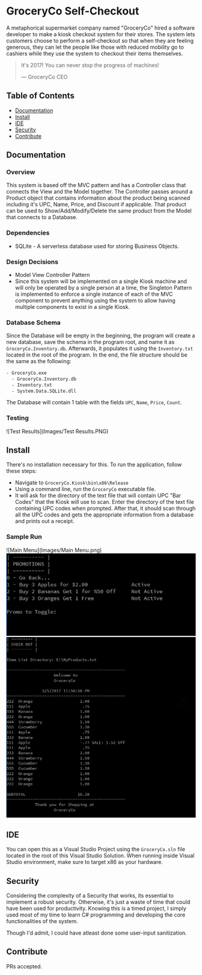 # GroceryCo Self-Checkout
A metaphorical supermarket company named "GroceryCo" hired a software developer to make a kiosk checkout system for their stores. The system lets customers choose to perform a self-checkout so that when they are feeling generous, they can let the people like those with reduced mobility go to cashiers while they use the system to checkout their items themselves.

> It's 2017! You can never stop the progress of machines!
> 
> — GroceryCo CEO

## Table of Contents
- [Documentation](#documentation)
- [Install](#install)
- [IDE](#ide)
- [Security](#security)
- [Contribute](#contribute)

## Documentation
### Overview
This system is based off the MVC pattern and has a Controller class that connects the View and the Model together. The Controller passes around a Product object that contains information about the product being scanned including it's UPC, Name, Price, and Discount if applicable. That product can be used to Show/Add/Modify/Delete the same product from the Model that connects to a Database.

### Dependencies
- SQLite - A serverless database used for storing Business Objects.

### Design Decisions
- Model View Controller Pattern
- Since this system will be implemented on a single Kiosk machine and will only be operated by a single person at a time, the Singleton Pattern is implemented to enforce a single instance of each of the MVC component to prevent anything using the system to allow having multiple components to exist in a single Kiosk.

### Database Schema
Since the Database will be empty in the beginning, the program will create a new database, save the schema in the program root, and name it as `GroceryCo.Inventory.db`. Afterwards, it populates it using the `Inventory.txt` located in the root of the program. In the end, the file structure should be the same as the following:
```
- GroceryCo.exe
  - GroceryCo.Inventory.db
  - Inventory.txt
  - System.Data.SQLite.dll
```
The Database will contain 1 table with the fields `UPC`, `Name`, `Price`, `Count`.

### Testing
![Test Results](Images/Test Results.PNG)


## Install
There's no installation necessary for this. To run the application, follow these steps:
- Navigate to `GroceryCo.Kiosk\bin\x86\Release`
- Using a command line, run the `GroceryCo` executable file.
- It will ask for the directory of the text file that will contain UPC "Bar Codes" that the Kiosk will use to scan. Enter the directory of the text file containing UPC codes when prompted.
After that, it should scan through all the UPC codes and gets the appropriate information from a database and prints out a receipt.

### Sample Run
![Main Menu](Images/Main Menu.png)
![Promotions](Images/Promotions.png)
![Check Out](Images/Checkout.png)

## IDE
You can open this as a Visual Studio Project using the `GroceryCo.sln` file located in the root of this Visual Studio Solution. When running inside Visual Studio environment, make sure to target x86 as your hardware.

## Security
Considering the complexity of a Security that works, its essential to implement a robust security. Otherwise, it's just a waste of time that could have been used for productivity. Knowing this is a timed project, I simply used most of my time to learn C# programming and developing the core functionalities of the system.

Though I'd admit, I could have atleast done some user-input sanitization.

## Contribute
PRs accepted.
